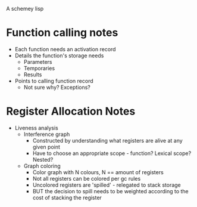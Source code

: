 A schemey lisp

# Function calling notes
* Each function needs an activation record
* Details the function's storage needs
    * Parameters
    * Temporaries
    * Results
* Points to calling function record
    * Not sure why? Exceptions?

# Register Allocation Notes
* Liveness analysis
    * Interference graph
        * Constructed by understanding what registers are alive at any given point
        * Have to choose an appropriate scope - function? Lexical scope? Nested?
    * Graph coloring
        * Color graph with N colours, N == amount of registers 
        * Not all registers can be colored per gc rules
        * Uncolored registers are 'spilled' - relegated to stack storage
        * BUT the decision to spill needs to be weighted according to the cost of stacking the register

